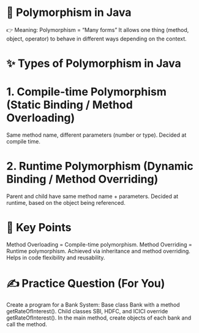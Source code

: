 # 🔹 Polymorphism in Java

👉 Meaning:
Polymorphism = “Many forms”
It allows one thing (method, object, operator) to behave in different ways depending on the context.

# ✨ Types of Polymorphism in Java
# 1. Compile-time Polymorphism (Static Binding / Method Overloading)

Same method name, different parameters (number or type).
Decided at compile time.

# 2. Runtime Polymorphism (Dynamic Binding / Method Overriding)

Parent and child have same method name + parameters.
Decided at runtime, based on the object being referenced.

# 🔑 Key Points

Method Overloading = Compile-time polymorphism.
Method Overriding = Runtime polymorphism.
Achieved via inheritance and method overriding.
Helps in code flexibility and reusability.

# ✍️ Practice Question (For You)

Create a program for a Bank System:
Base class Bank with a method getRateOfInterest().
Child classes SBI, HDFC, and ICICI override getRateOfInterest().
In the main method, create objects of each bank and call the method.